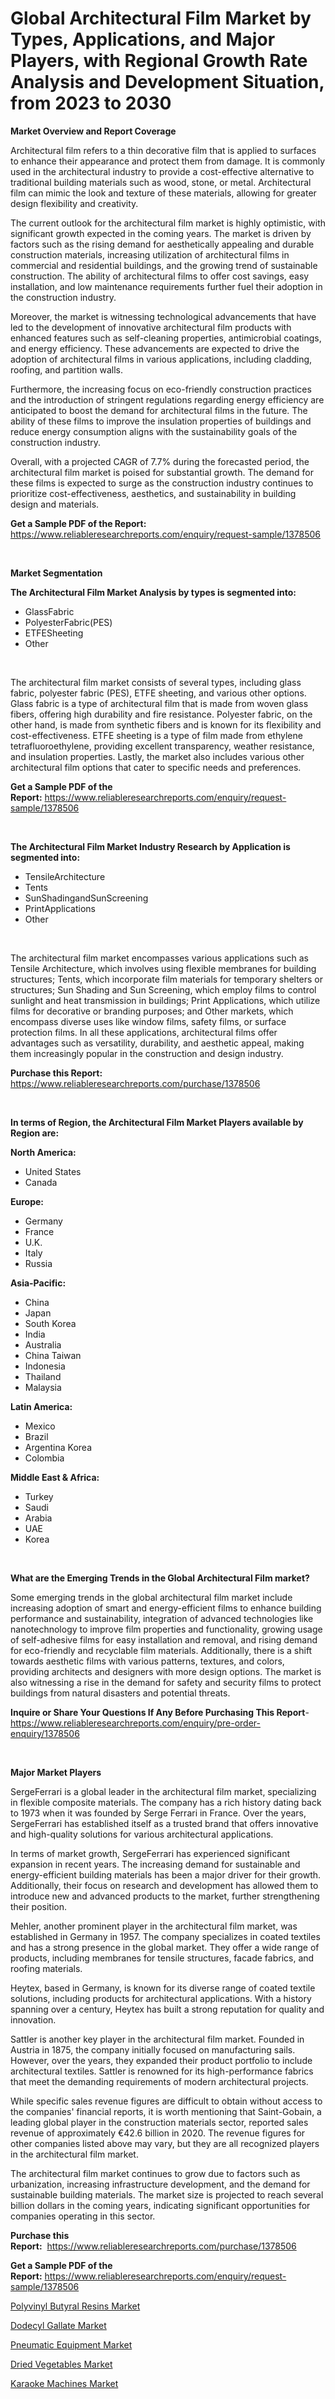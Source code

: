 <p><h1>Global Architectural Film Market by Types, Applications, and Major Players, with Regional Growth Rate Analysis and Development Situation, from 2023 to 2030</h1></p><p><strong>Market Overview and Report Coverage</strong></p>
<p><p>Architectural film refers to a thin decorative film that is applied to surfaces to enhance their appearance and protect them from damage. It is commonly used in the architectural industry to provide a cost-effective alternative to traditional building materials such as wood, stone, or metal. Architectural film can mimic the look and texture of these materials, allowing for greater design flexibility and creativity.</p><p>The current outlook for the architectural film market is highly optimistic, with significant growth expected in the coming years. The market is driven by factors such as the rising demand for aesthetically appealing and durable construction materials, increasing utilization of architectural films in commercial and residential buildings, and the growing trend of sustainable construction. The ability of architectural films to offer cost savings, easy installation, and low maintenance requirements further fuel their adoption in the construction industry.</p><p>Moreover, the market is witnessing technological advancements that have led to the development of innovative architectural film products with enhanced features such as self-cleaning properties, antimicrobial coatings, and energy efficiency. These advancements are expected to drive the adoption of architectural films in various applications, including cladding, roofing, and partition walls.</p><p>Furthermore, the increasing focus on eco-friendly construction practices and the introduction of stringent regulations regarding energy efficiency are anticipated to boost the demand for architectural films in the future. The ability of these films to improve the insulation properties of buildings and reduce energy consumption aligns with the sustainability goals of the construction industry.</p><p>Overall, with a projected CAGR of 7.7% during the forecasted period, the architectural film market is poised for substantial growth. The demand for these films is expected to surge as the construction industry continues to prioritize cost-effectiveness, aesthetics, and sustainability in building design and materials.</p></p>
<p><strong>Get a Sample PDF of the Report:</strong> <a href="https://www.reliableresearchreports.com/enquiry/request-sample/1378506">https://www.reliableresearchreports.com/enquiry/request-sample/1378506</a></p>
<p>&nbsp;</p>
<p><strong>Market Segmentation</strong></p>
<p><strong>The Architectural Film Market Analysis by types is segmented into:</strong></p>
<p><ul><li>GlassFabric</li><li>PolyesterFabric(PES)</li><li>ETFESheeting</li><li>Other</li></ul></p>
<p>&nbsp;</p>
<p><p>The architectural film market consists of several types, including glass fabric, polyester fabric (PES), ETFE sheeting, and various other options. Glass fabric is a type of architectural film that is made from woven glass fibers, offering high durability and fire resistance. Polyester fabric, on the other hand, is made from synthetic fibers and is known for its flexibility and cost-effectiveness. ETFE sheeting is a type of film made from ethylene tetrafluoroethylene, providing excellent transparency, weather resistance, and insulation properties. Lastly, the market also includes various other architectural film options that cater to specific needs and preferences.</p></p>
<p><strong>Get a Sample PDF of the Report:</strong>&nbsp;<a href="https://www.reliableresearchreports.com/enquiry/request-sample/1378506">https://www.reliableresearchreports.com/enquiry/request-sample/1378506</a></p>
<p>&nbsp;</p>
<p><strong>The Architectural Film Market Industry Research by Application is segmented into:</strong></p>
<p><ul><li>TensileArchitecture</li><li>Tents</li><li>SunShadingandSunScreening</li><li>PrintApplications</li><li>Other</li></ul></p>
<p>&nbsp;</p>
<p><p>The architectural film market encompasses various applications such as Tensile Architecture, which involves using flexible membranes for building structures; Tents, which incorporate film materials for temporary shelters or structures; Sun Shading and Sun Screening, which employ films to control sunlight and heat transmission in buildings; Print Applications, which utilize films for decorative or branding purposes; and Other markets, which encompass diverse uses like window films, safety films, or surface protection films. In all these applications, architectural films offer advantages such as versatility, durability, and aesthetic appeal, making them increasingly popular in the construction and design industry.</p></p>
<p><strong>Purchase this Report:</strong>&nbsp; <a href="https://www.reliableresearchreports.com/purchase/1378506">https://www.reliableresearchreports.com/purchase/1378506</a></p>
<p>&nbsp;</p>
<p><strong>In terms of Region, the Architectural Film Market Players available by Region are:</strong></p>
<p>
    <p> <strong> North America: </strong>
        <ul>
            <li>United States</li>
            <li>Canada</li>
        </ul>
        </p> 
    <p> <strong> Europe: </strong>
        <ul>
            <li>Germany</li>
            <li>France</li>
            <li>U.K.</li>
            <li>Italy</li>
            <li>Russia</li>
        </ul>
        </p> 
    <p> <strong> Asia-Pacific: </strong>
        <ul>
            <li>China</li>
            <li>Japan</li>
            <li>South Korea</li>
            <li>India</li>
            <li>Australia</li>
            <li>China Taiwan</li>
            <li>Indonesia</li>
            <li>Thailand</li>
            <li>Malaysia</li>
        </ul>
        </p> 
    <p> <strong> Latin America: </strong>
        <ul>
            <li>Mexico</li>
            <li>Brazil</li>
            <li>Argentina Korea</li>
            <li>Colombia</li>
        </ul>
        </p> 
    <p> <strong> Middle East & Africa: </strong>
        <ul>
            <li>Turkey</li>
            <li>Saudi</li>
            <li>Arabia</li>
            <li>UAE</li>
            <li>Korea</li>
        </ul>
    </p>
    </p>
<p>&nbsp;</p>
<p><strong>What are the Emerging Trends in the Global Architectural Film market?</strong></p>
<p><p>Some emerging trends in the global architectural film market include increasing adoption of smart and energy-efficient films to enhance building performance and sustainability, integration of advanced technologies like nanotechnology to improve film properties and functionality, growing usage of self-adhesive films for easy installation and removal, and rising demand for eco-friendly and recyclable film materials. Additionally, there is a shift towards aesthetic films with various patterns, textures, and colors, providing architects and designers with more design options. The market is also witnessing a rise in the demand for safety and security films to protect buildings from natural disasters and potential threats.</p></p>
<p><strong>Inquire or Share Your Questions If Any Before Purchasing This Report</strong>- <a href="https://www.reliableresearchreports.com/enquiry/pre-order-enquiry/1378506">https://www.reliableresearchreports.com/enquiry/pre-order-enquiry/1378506</a></p>
<p>&nbsp;</p>
<p><strong>Major Market Players</strong></p>
<p><p>SergeFerrari is a global leader in the architectural film market, specializing in flexible composite materials. The company has a rich history dating back to 1973 when it was founded by Serge Ferrari in France. Over the years, SergeFerrari has established itself as a trusted brand that offers innovative and high-quality solutions for various architectural applications.</p><p>In terms of market growth, SergeFerrari has experienced significant expansion in recent years. The increasing demand for sustainable and energy-efficient building materials has been a major driver for their growth. Additionally, their focus on research and development has allowed them to introduce new and advanced products to the market, further strengthening their position.</p><p>Mehler, another prominent player in the architectural film market, was established in Germany in 1957. The company specializes in coated textiles and has a strong presence in the global market. They offer a wide range of products, including membranes for tensile structures, facade fabrics, and roofing materials.</p><p>Heytex, based in Germany, is known for its diverse range of coated textile solutions, including products for architectural applications. With a history spanning over a century, Heytex has built a strong reputation for quality and innovation.</p><p>Sattler is another key player in the architectural film market. Founded in Austria in 1875, the company initially focused on manufacturing sails. However, over the years, they expanded their product portfolio to include architectural textiles. Sattler is renowned for its high-performance fabrics that meet the demanding requirements of modern architectural projects.</p><p>While specific sales revenue figures are difficult to obtain without access to the companies' financial reports, it is worth mentioning that Saint-Gobain, a leading global player in the construction materials sector, reported sales revenue of approximately €42.6 billion in 2020. The revenue figures for other companies listed above may vary, but they are all recognized players in the architectural film market.</p><p>The architectural film market continues to grow due to factors such as urbanization, increasing infrastructure development, and the demand for sustainable building materials. The market size is projected to reach several billion dollars in the coming years, indicating significant opportunities for companies operating in this sector.</p></p>
<p><strong>Purchase this Report:</strong>&nbsp;&nbsp;<a href="https://www.reliableresearchreports.com/purchase/1378506">https://www.reliableresearchreports.com/purchase/1378506</a></p>
<p></p>
<p><strong>Get a Sample PDF of the Report:</strong>&nbsp;<a href="https://www.reliableresearchreports.com/enquiry/request-sample/1378506">https://www.reliableresearchreports.com/enquiry/request-sample/1378506</a></p>
<p><p><a href="https://github.com/jonneygiverf/Market-Research-Report-List-1/blob/main/polyvinyl-butyral-resins-market.md">Polyvinyl Butyral Resins Market</a></p><p><a href="https://github.com/dziulagalemab/Market-Research-Report-List-1/blob/main/dodecyl-gallate-market.md">Dodecyl Gallate Market</a></p><p><a href="https://medium.com/@shubham99912151/pneumatic-equipment-market-exploring-market-share-market-trends-and-future-growth-8fadadbe867b">Pneumatic Equipment Market</a></p><p><a href="https://medium.com/@reportmines/decoding-dried-vegetables-market-metrics-market-share-trends-and-growth-patterns-88627ccca868">Dried Vegetables Market</a></p><p><a href="https://medium.com/@rachaelward34/karaoke-machines-market-furnishes-information-on-market-share-market-trends-and-market-growth-1d2cab57ee3f">Karaoke Machines Market</a></p></p>
